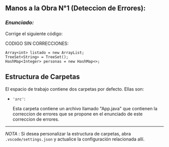 ## Manos a la Obra N°1 (Deteccion de Errores):

### *Enunciado:*

Corrige el siguiente código:

CODIGO SIN CORRECCIONES:

   
    Array<int> listado = new ArrayList;  
    TreeSet<String> = TreeSet();    
    HashMap<Integer> personas = new HashMap<>;
    
    
## Estructura de Carpetas

El espacio de trabajo contiene dos carpetas por defecto.
Ellas son:

+ *`'src'`*:
    <p>Esta carpeta contiene un archivo llamado "App.java" que contienen la correccion de errores que se
       propone en el enunciado de este correccion de errores.</p>
---

*NOTA* : Si desea personalizar la estructura de carpetas, abra `.vscode/settings.json` y actualice la configuración relacionada allí.
